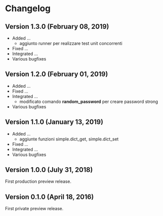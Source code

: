 # Changelog

## Version 1.3.0 (February 08, 2019)

* Added ...
    * aggiunto runner per realizzare test unit concorrenti
* Fixed ...
* Integrated ...
* Various bugfixes

## Version 1.2.0 (February 01, 2019)

* Added ...
* Fixed ...
* Integrated ...
    * modificato comando **random_password** per creare password strong
* Various bugfixes

## Version 1.1.0 (January 13, 2019)

* Added ...
    * aggiunte funzioni simple.dict_get, simple.dict_set
* Fixed ...
* Integrated ...
* Various bugfixes

## Version 1.0.0 (July 31, 2018)

First production preview release.

## Version 0.1.0 (April 18, 2016)

First private preview release.